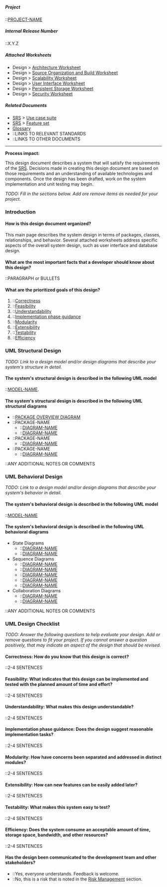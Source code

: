 <!-- markdownlint-disable-next-line first-line-h1 -->

##### Project

::[PROJECT-NAME](././Home.md.md)

##### Internal Release Number

::X.Y.Z

##### Attached Worksheets

- Design > [Architecture Worksheet](././Design-Architecture.md.md)
- Design > [Source Organization and Build Worksheet](././Design-Src-Org.md.md)
- Design > [Scalability Worksheet](././Design-Scalability.md.md)
- Design > [User Interface Worksheet](././Design-UI.md.md)
- Design > [Persistent Storage Worksheet](././Design-Persistence.md.md)
- Design > [Security Worksheet](././Design-Security.md.md)

##### Related Documents

- [SRS](././SRS.md.md) > [Use case suite](././Use-Case-Suite.md.md)
- [SRS](././SRS.md.md) > [Feature set](././Feature-Set.md.md)
- [Glossary](././Glossary.md.md)
- ::LINKS TO RELEVANT STANDARDS
- ::LINKS TO OTHER DOCUMENTS

---

**Process impact:**

This design document describes a system that will satisfy the requirements of the [SRS](././SRS.md.md). Decisions made in creating this design document are based on those requirements and an understanding of available technologies and components. Once the design has been drafted, work on the system implementation and unit testing may begin.

_TODO: Fill in the sections below. Add ore remove items as needed for your project._

### Introduction

#### How is this design document organized?

This main page describes the system design in terms of packages,
classes, relationships, and behavior. Several attached worksheets
address specific aspects of the overall system design, such as user
interface and database design.

#### What are the most important facts that a developer should know about this design?

::PARAGRAPH or BULLETS

#### What are the prioritized goals of this design?

1. ::[Correctness](././Glossary-Standard-Terms#correctness.md.md)
2. ::[Feasibility](././Glossary-Standard-Terms#feasibility.md.md)
3. ::[Understandability](././Glossary-Standard-Terms#understandability.md.md)
4. ::[Implementation phase guidance](././Glossary-Standard-Terms#implementation-and-phase-guidance.md.md)
5. ::[Modularity](././Glossary-Standard-Terms#modularity.md.md)
6. ::[Extensibility](././Glossary-Standard-Terms#extensibility.md.md)
7. ::[Testability](././Glossary-Standard-Terms#testability.md.md)
8. ::[Efficiency](././Glossary-Standard-Terms#efficiency.md.md)

### UML Structural Design

_TODO: Link to a design model and/or design diagrams that describe your
system's structure in detail._

#### The system's structural design is described in the following UML model

::[MODEL-NAME](././LINK-TO-MODEL-FILE.md.md).

#### The system's structural design is described in the following UML structural diagrams

- ::[PACKAGE OVERVIEW DIAGRAM](././LINK-TO-DIAGRAM.md.md)
- ::PACKAGE-NAME
  - ::[DIAGRAM-NAME](././LINK-TO-DIAGRAM.md.md)
  - ::[DIAGRAM-NAME](././LINK-TO-DIAGRAM.md.md)
- ::PACKAGE-NAME
  - ::[DIAGRAM-NAME](././LINK-TO-DIAGRAM.md.md)
- ::PACKAGE-NAME
  - ::[DIAGRAM-NAME](././LINK-TO-DIAGRAM.md.md)

::ANY ADDITIONAL NOTES OR COMMENTS

### UML Behavioral Design

_TODO: Link to a design model and/or design diagrams that describe your
system's behavior in detail._

#### The system's behavioral design is described in the following UML model

::[MODEL-NAME](././LINK-TO-MODEL-FILE.md.md)

#### The system's behavioral design is described in the following UML behavioral diagrams

- State Diagrams
  - ::[DIAGRAM-NAME](././LINK-TO-DIAGRAM.md.md)
  - ::[DIAGRAM-NAME](././LINK-TO-DIAGRAM.md.md)
- Sequence Diagrams
  - ::[DIAGRAM-NAME](././LINK-TO-DIAGRAM.md.md)
  - ::[DIAGRAM-NAME](././LINK-TO-DIAGRAM.md.md)
  - ::[DIAGRAM-NAME](././LINK-TO-DIAGRAM.md.md)
  - ::[DIAGRAM-NAME](././LINK-TO-DIAGRAM.md.md)
  - ::[DIAGRAM-NAME](././LINK-TO-DIAGRAM.md.md)
- Collaboration Diagrams
  - ::[DIAGRAM-NAME](././LINK-TO-DIAGRAM.md.md)
  - ::[DIAGRAM-NAME](././LINK-TO-DIAGRAM.md.md)

::ANY ADDITIONAL NOTES OR COMMENTS

### UML Design Checklist

_TODO: Answer the following questions to help evaluate your design. Add
or remove questions to fit your project. If you cannot answer a question
positively, that may indicate an aspect of the design that should be
revised._

#### Correctness: How do you know that this design is correct?

::2-4 SENTENCES

#### Feasibility: What indicates that this design can be implemented and tested with the planned amount of time and effort?

::2-4 SENTENCES

#### Understandability: What makes this design understandable?

::2-4 SENTENCES

#### Implementation phase guidance: Does the design suggest reasonable implementation tasks?

::2-4 SENTENCES

#### Modularity: How have concerns been separated and addressed in distinct modules?

::2-4 SENTENCES

#### Extensibility: How can new features can be easily added later?

::2-4 SENTENCES

#### Testability: What makes this system easy to test?

::2-4 SENTENCES

#### Efficiency: Does the system consume an acceptable amount of time, storage space, bandwidth, and other resources?

::2-4 SENTENCES

#### Has the design been communicated to the development team and other stakeholders?

- ::Yes, everyone understands. Feedback is welcome.
- ::No, this is a risk that is noted in the
  [Risk Management](././Project-Plan#Risk-Management.md.md) section.
